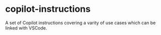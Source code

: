 # copilot-instructions
A set of Copilot instructions covering a varity of use cases which can be linked with VSCode.
